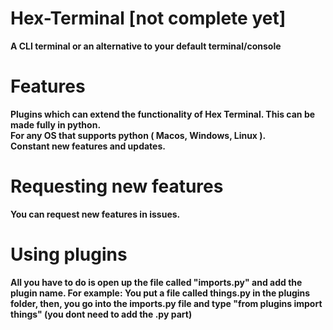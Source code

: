 
# Hex-Terminal [not complete yet]
<strong>
A CLI terminal or an alternative to your default terminal/console


# Features

Plugins which can extend the functionality of Hex Terminal. This can be made fully in python. </br>
For any OS that supports python ( Macos, Windows, Linux ).       
Constant new features and updates.       
       
        
        
 # Requesting new features
 
 You can request new features in issues.
 
 # Using plugins
 All you have to do is open up the file called "imports.py" and add the plugin name. For example: You put a file called things.py in the plugins folder, then, you go into the imports.py file and type "from plugins import things" (you dont need to add the .py part)
 
        
        
        
        
        
        
</strong>
